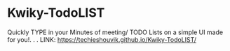 # Kwiky-TodoLIST
Quickly TYPE in your Minutes of meeting/ TODO Lists on a simple UI made for you!. . .
LINK: https://techieshouvik.github.io/Kwiky-TodoLIST/
